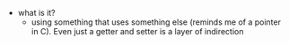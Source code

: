   * what is it?
    * using something that uses something else (reminds me of a pointer in C). Even just a getter and setter is a layer of indirection
